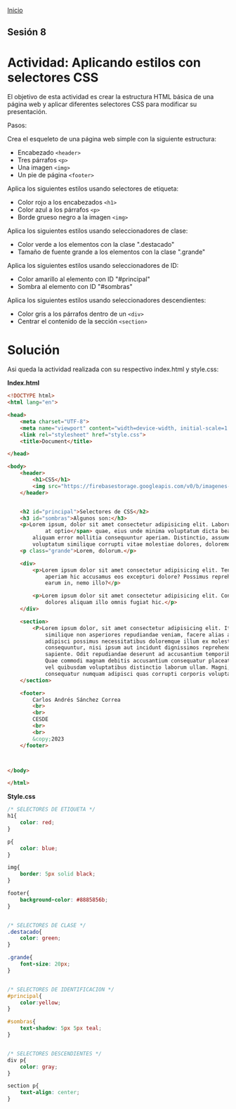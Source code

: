 <!-- No borrar o modificar -->
[Inicio](./index.md)

## Sesión 8 


<!-- Su documentación aquí -->
# Actividad: Aplicando estilos con selectores CSS
El objetivo de esta actividad es crear la estructura HTML básica de una página web y aplicar diferentes selectores CSS para modificar su presentación.

Pasos:

Crea el esqueleto de una página web simple con la siguiente estructura:

- Encabezado `<header>`
- Tres párrafos `<p>`
- Una imagen `<img>`
- Un pie de página `<footer>`

Aplica los siguientes estilos usando selectores de etiqueta:

- Color rojo a los encabezados `<h1>`
- Color azul a los párrafos `<p>`
- Borde grueso negro a la imagen `<img>`

Aplica los siguientes estilos usando seleccionadores de clase:

- Color verde a los elementos con la clase ".destacado"
- Tamaño de fuente grande a los elementos con la clase ".grande"

Aplica los siguientes estilos usando seleccionadores de ID:

- Color amarillo al elemento con ID "#principal"
- Sombra al elemento con ID "#sombras"

Aplica los siguientes estilos usando seleccionadores descendientes:

- Color gris a los párrafos dentro de un `<div>`
- Centrar el contenido de la sección `<section>`


# Solución

Asi queda la actividad realizada con su respectivo index.html y style.css:


**Index.html**

```html
<!DOCTYPE html>
<html lang="en">

<head>
    <meta charset="UTF-8">
    <meta name="viewport" content="width=device-width, initial-scale=1.0">
    <link rel="stylesheet" href="style.css">
    <title>Document</title>

</head>

<body>
    <header>
        <h1>CSS</h1>
        <img src="https://firebasestorage.googleapis.com/v0/b/imagenes-dd8e6.appspot.com/o/css.png?alt=media&token=eb1d877b-44cc-4a26-ba5a-84ad4843bffb" alt="logo css">
    </header>


    <h2 id="principal">Selectores de CSS</h2>
    <h3 id="sombras">Algunos son:</h3>
    <p>Lorem ipsum, dolor sit amet consectetur adipisicing elit. Laborum, <span class="destacado">praesentium quod odit
            at optio</span> quae, eius unde minima voluptatum dicta beatae nulla fugit a dolorem ut? Totam veniam ex,
        aliquam error mollitia consequuntur aperiam. Distinctio, assumenda officiis a nostrum dolorum nulla possimus
        voluptatum similique corrupti vitae molestiae dolores, doloremque illum.</p>
    <p class="grande">Lorem, dolorum.</p>

    <div>
        <p>Lorem ipsum dolor sit amet consectetur adipisicing elit. Tenetur distinctio temporibus asperiores fugit vel
            aperiam hic accusamus eos excepturi dolore? Possimus reprehenderit delectus repudiandae eligendi dolorum
            earum in, nemo illo?</p>

        <p>Lorem ipsum dolor sit amet consectetur adipisicing elit. Consequuntur numquam dicta aut, obcaecati neque
            dolores aliquam illo omnis fugiat hic.</p>
    </div>

    <section>
        <P>Lorem ipsum dolor, sit amet consectetur adipisicing elit. Itaque, aliquid consectetur, molestiae in beatae
            similique non asperiores repudiandae veniam, facere alias atque fugiat quo sed eum optio ratione explicabo
            adipisci possimus necessitatibus doloremque illum ex molestias praesentium. Cum vitae maiores porro debitis
            consequuntur, nisi ipsum aut incidunt dignissimos reprehenderit autem nulla enim quidem quisquam ipsa
            sapiente. Odit repudiandae deserunt ad accusantium temporibus iusto consectetur blanditiis necessitatibus?
            Quae commodi magnam debitis accusantium consequatur placeat optio, culpa error est deserunt soluta delectus,
            vel quibusdam voluptatibus distinctio laborum ullam. Magni, placeat aliquam deserunt, nam molestias
            consequatur numquam adipisci quas corrupti corporis voluptatem vel.</P>
    </section>

    <footer>
        Carlos Andrés Sánchez Correa
        <br>
        <br>
        CESDE
        <br>
        <br>
        &copy;2023
    </footer>



</body>

</html>
```


**Style.css**

```css
/* SELECTORES DE ETIQUETA */
h1{
    color: red;
}

p{
    color: blue;
}

img{
    border: 5px solid black;
}

footer{
    background-color: #8885856b;
}


/* SELECTORES DE CLASE */
.destacado{
    color: green;
}

.grande{
    font-size: 20px;
}


/* SELECTORES DE IDENTIFICACION */
#principal{
    color:yellow;
}

#sombras{
    text-shadow: 5px 5px teal;
}


/* SELECTORES DESCENDIENTES */
div p{
    color: gray;
}

section p{
    text-align: center;
}
```









